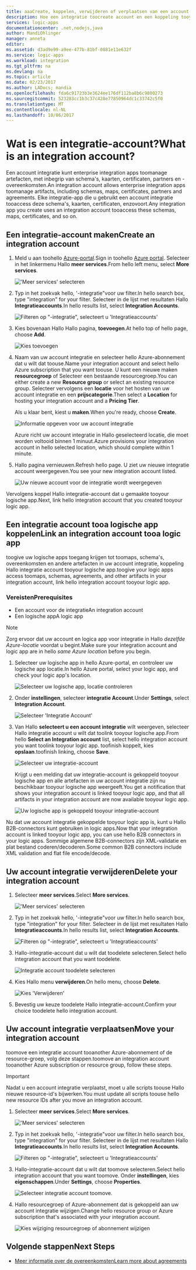 ```yaml
---
title: aaaCreate, koppelen, verwijderen of verplaatsen van een account integratie in Azure logic apps | Microsoft Docs
description: Hoe een integratie toocreate account en een koppeling tooyour logic apps
services: logic-apps
documentationcenter: .net,nodejs,java
author: MandiOhlinger
manager: anneta
editor: 
ms.assetid: d3ad9e99-a9ee-477b-81bf-0881e11e632f
ms.service: logic-apps
ms.workload: integration
ms.tgt_pltfrm: na
ms.devlang: na
ms.topic: article
ms.date: 02/23/2017
ms.author: LADocs; mandia
ms.openlocfilehash: fda6c91723b3e3624ee176df112ba8b6c9800273
ms.sourcegitcommit: 523283cc1b3c37c428e77850964dc1c33742c5f0
ms.translationtype: MT
ms.contentlocale: nl-NL
ms.lasthandoff: 10/06/2017
---
```

# <a name="what-is-an-integration-account"></a><span data-ttu-id="1a090-103">Wat is een integratie-account?</span><span class="sxs-lookup"><span data-stu-id="1a090-103">What is an integration account?</span></span>

<span data-ttu-id="1a090-104">Een account integratie kunt enterprise integration apps toomanage artefacten, met inbegrip van schema's, kaarten, certificaten, partners en -overeenkomsten.</span><span class="sxs-lookup"><span data-stu-id="1a090-104">An integration account allows enterprise integration apps toomanage artifacts, including schemas, maps, certificates, partners and agreements.</span></span> <span data-ttu-id="1a090-105">Elke integratie-app die u gebruikt een account integratie tooaccess deze schema's, kaarten, certificaten, enzovoort.</span><span class="sxs-lookup"><span data-stu-id="1a090-105">Any integration app you create uses an integration account tooaccess these schemas, maps, certificates, and so on.</span></span>

## <a name="create-an-integration-account"></a><span data-ttu-id="1a090-106">Een integratie-account maken</span><span class="sxs-lookup"><span data-stu-id="1a090-106">Create an integration account</span></span>

1.  <span data-ttu-id="1a090-107">Meld u aan toohello [Azure-portal](http://portal.azure.com "Azure-portal").</span><span class="sxs-lookup"><span data-stu-id="1a090-107">Sign in toohello [Azure portal](http://portal.azure.com "Azure portal").</span></span> <span data-ttu-id="1a090-108">Selecteer in het linkermenu Hallo **meer services**.</span><span class="sxs-lookup"><span data-stu-id="1a090-108">From hello left menu, select **More services**.</span></span>

    !['Meer services' selecteren](./media/logic-apps-enterprise-integration-accounts/account-1.png)

2. <span data-ttu-id="1a090-110">Typ in het zoekvak hello, '-integratie"voor uw filter.</span><span class="sxs-lookup"><span data-stu-id="1a090-110">In hello search box, type "integration" for your filter.</span></span> <span data-ttu-id="1a090-111">Selecteer in de lijst met resultaten Hallo **Integratieaccounts**.</span><span class="sxs-lookup"><span data-stu-id="1a090-111">In hello results list, select **Integration Accounts**.</span></span>

    ![Filteren op "-integratie", selecteert u 'Integratieaccounts'](./media/logic-apps-enterprise-integration-accounts/account-2.png)  

3. <span data-ttu-id="1a090-113">Kies bovenaan Hallo Hallo pagina, **toevoegen**.</span><span class="sxs-lookup"><span data-stu-id="1a090-113">At hello top of hello page, choose **Add**.</span></span>

    ![Kies toevoegen](./media/logic-apps-enterprise-integration-accounts/account-3.png)

4. <span data-ttu-id="1a090-115">Naam van uw account integratie en selecteer hello Azure-abonnement dat u wilt dat toouse.</span><span class="sxs-lookup"><span data-stu-id="1a090-115">Name your integration account and select hello Azure subscription that you want toouse.</span></span> <span data-ttu-id="1a090-116">U kunt een nieuwe maken **resourcegroep** of Selecteer een bestaande resourcegroep.</span><span class="sxs-lookup"><span data-stu-id="1a090-116">You can either create a new **Resource group** or select an existing resource group.</span></span> <span data-ttu-id="1a090-117">Selecteer vervolgens een **locatie** voor het hosten van uw account integratie en een **prijscategorie**.</span><span class="sxs-lookup"><span data-stu-id="1a090-117">Then select a **Location** for hosting your integration account and a **Pricing Tier**.</span></span> 

    <span data-ttu-id="1a090-118">Als u klaar bent, kiest u **maken**.</span><span class="sxs-lookup"><span data-stu-id="1a090-118">When you're ready, choose **Create**.</span></span>

    ![Informatie opgeven voor uw account integratie](./media/logic-apps-enterprise-integration-accounts/account-4.png)

    <span data-ttu-id="1a090-120">Azure richt uw account integratie in Hallo geselecteerd locatie, die moet worden voltooid binnen 1 minuut.</span><span class="sxs-lookup"><span data-stu-id="1a090-120">Azure provisions your integration account  in hello selected location, which should complete within 1 minute.</span></span>

5. <span data-ttu-id="1a090-121">Hallo pagina vernieuwen.</span><span class="sxs-lookup"><span data-stu-id="1a090-121">Refresh hello page.</span></span> <span data-ttu-id="1a090-122">U ziet uw nieuwe integratie account weergegeven.</span><span class="sxs-lookup"><span data-stu-id="1a090-122">You see your new integration account listed.</span></span>

    ![Uw nieuwe account voor de integratie wordt weergegeven](./media/logic-apps-enterprise-integration-accounts/account-5.png) 

<span data-ttu-id="1a090-124">Vervolgens koppel Hallo integratie-account dat u gemaakte tooyour logische app.</span><span class="sxs-lookup"><span data-stu-id="1a090-124">Next, link hello integration account that you created tooyour logic app.</span></span> 

## <a name="link-an-integration-account-tooa-logic-app"></a><span data-ttu-id="1a090-125">Een integratie account tooa logische app koppelen</span><span class="sxs-lookup"><span data-stu-id="1a090-125">Link an integration account tooa logic app</span></span>

<span data-ttu-id="1a090-126">toogive uw logische apps toegang krijgen tot toomaps, schema's, overeenkomsten en andere artefacten in uw account integratie, koppeling Hallo integratie account tooyour logische app.</span><span class="sxs-lookup"><span data-stu-id="1a090-126">toogive your logic apps access toomaps, schemas, agreements, and other artifacts in your integration account, link hello integration account tooyour logic app.</span></span>

### <a name="prerequisites"></a><span data-ttu-id="1a090-127">Vereisten</span><span class="sxs-lookup"><span data-stu-id="1a090-127">Prerequisites</span></span>

* <span data-ttu-id="1a090-128">Een account voor de integratie</span><span class="sxs-lookup"><span data-stu-id="1a090-128">An integration account</span></span>
* <span data-ttu-id="1a090-129">Een logische app</span><span class="sxs-lookup"><span data-stu-id="1a090-129">A logic app</span></span>

> [!NOTE] 
> <span data-ttu-id="1a090-130">Zorg ervoor dat uw account en logica app voor integratie in Hallo *dezelfde Azure-locatie* voordat u begint.</span><span class="sxs-lookup"><span data-stu-id="1a090-130">Make sure your integration account and logic app are in hello *same Azure location* before you begin.</span></span>


1. <span data-ttu-id="1a090-131">Selecteer uw logische app in hello Azure-portal, en controleer uw logische app locatie.</span><span class="sxs-lookup"><span data-stu-id="1a090-131">In hello Azure portal, select your logic app, and check your logic app's location.</span></span>

    ![Selecteer uw logische app, locatie controleren](./media/logic-apps-enterprise-integration-accounts/linkaccount-1.png)

2. <span data-ttu-id="1a090-133">Onder **instellingen**, selecteer **integratie Account**.</span><span class="sxs-lookup"><span data-stu-id="1a090-133">Under **Settings**, select **Integration Account**.</span></span>

    ![Selecteer 'Integratie Account'](./media/logic-apps-enterprise-integration-accounts/linkaccount-2.png)

3. <span data-ttu-id="1a090-135">Van Hallo **selecteert u een account integratie** wilt weergeven, selecteer Hallo integratie account u wilt dat toolink tooyour logische app.</span><span class="sxs-lookup"><span data-stu-id="1a090-135">From hello **Select an Integration account** list, select hello integration account you want toolink tooyour logic app.</span></span> <span data-ttu-id="1a090-136">toofinish koppelt, kies **opslaan**.</span><span class="sxs-lookup"><span data-stu-id="1a090-136">toofinish linking, choose **Save**.</span></span>

    ![Selecteer uw integratie-account](./media/logic-apps-enterprise-integration-accounts/linkaccount-3.png)

    <span data-ttu-id="1a090-138">Krijgt u een melding dat uw integratie-account is gekoppeld tooyour logische app en alle artefacten in uw account integratie zijn nu beschikbaar tooyour logische app weergeeft.</span><span class="sxs-lookup"><span data-stu-id="1a090-138">You get a notification that shows your integration account is linked tooyour logic app,  and that all artifacts in your integration account are now available tooyour logic app.</span></span>

    ![Uw logische app is gekoppeld tooyour integratie-account](./media/logic-apps-enterprise-integration-accounts/linkaccount-5.png)

<span data-ttu-id="1a090-140">Nu dat uw account integratie gekoppelde tooyour logic app is, kunt u Hallo B2B-connectors kunt gebruiken in logic apps.</span><span class="sxs-lookup"><span data-stu-id="1a090-140">Now that your integration account is linked tooyour logic app, you can use hello B2B connectors in your logic apps.</span></span> <span data-ttu-id="1a090-141">Sommige algemene B2B-connectors zijn XML-validatie en plat bestand coderen/decoderen.</span><span class="sxs-lookup"><span data-stu-id="1a090-141">Some common B2B connectors include XML validation and flat file encode/decode.</span></span>  

## <a name="delete-your-integration-account"></a><span data-ttu-id="1a090-142">Uw account integratie verwijderen</span><span class="sxs-lookup"><span data-stu-id="1a090-142">Delete your integration account</span></span>

1. <span data-ttu-id="1a090-143">Selecteer **meer services**.</span><span class="sxs-lookup"><span data-stu-id="1a090-143">Select **More services**.</span></span>

    !['Meer services' selecteren](./media/logic-apps-enterprise-integration-accounts/account-1.png)

2. <span data-ttu-id="1a090-145">Typ in het zoekvak hello, '-integratie"voor uw filter.</span><span class="sxs-lookup"><span data-stu-id="1a090-145">In hello search box, type "integration" for your filter.</span></span> <span data-ttu-id="1a090-146">Selecteer in de lijst met resultaten Hallo **Integratieaccounts**.</span><span class="sxs-lookup"><span data-stu-id="1a090-146">In hello results list, select **Integration Accounts**.</span></span>

    ![Filteren op "-integratie", selecteert u 'Integratieaccounts'](./media/logic-apps-enterprise-integration-accounts/account-2.png)  

3. <span data-ttu-id="1a090-148">Hallo-integratie-account dat u wilt dat toodelete selecteren.</span><span class="sxs-lookup"><span data-stu-id="1a090-148">Select hello integration account that you want toodelete.</span></span>

    ![Integratie account toodelete selecteren](./media/logic-apps-enterprise-integration-accounts/account-5.png)

4. <span data-ttu-id="1a090-150">Kies Hallo menu **verwijderen**.</span><span class="sxs-lookup"><span data-stu-id="1a090-150">On hello menu, choose **Delete**.</span></span>

    ![Kies 'Verwijderen'](./media/logic-apps-enterprise-integration-accounts/delete.png)

5. <span data-ttu-id="1a090-152">Bevestig uw keuze toodelete Hallo integratie-account.</span><span class="sxs-lookup"><span data-stu-id="1a090-152">Confirm your choice toodelete hello integration account.</span></span>

## <a name="move-your-integration-account"></a><span data-ttu-id="1a090-153">Uw account integratie verplaatsen</span><span class="sxs-lookup"><span data-stu-id="1a090-153">Move your integration account</span></span>

<span data-ttu-id="1a090-154">toomove een integratie account tooanother Azure-abonnement of de resource-groep, volg deze stappen.</span><span class="sxs-lookup"><span data-stu-id="1a090-154">toomove an integration account tooanother Azure subscription or resource group, follow these steps.</span></span>

> [!IMPORTANT]
> <span data-ttu-id="1a090-155">Nadat u een account integratie verplaatst, moet u alle scripts toouse Hallo nieuwe resource-id's bijwerken.</span><span class="sxs-lookup"><span data-stu-id="1a090-155">You must update all scripts toouse hello new resource IDs after you move an integration account.</span></span>

1. <span data-ttu-id="1a090-156">Selecteer **meer services**.</span><span class="sxs-lookup"><span data-stu-id="1a090-156">Select **More services**.</span></span>

    !['Meer services' selecteren](./media/logic-apps-enterprise-integration-accounts/account-1.png)

2. <span data-ttu-id="1a090-158">Typ in het zoekvak hello, '-integratie"voor uw filter.</span><span class="sxs-lookup"><span data-stu-id="1a090-158">In hello search box, type "integration" for your filter.</span></span> <span data-ttu-id="1a090-159">Selecteer in de lijst met resultaten Hallo **Integratieaccounts**.</span><span class="sxs-lookup"><span data-stu-id="1a090-159">In hello results list, select **Integration Accounts**.</span></span>

    ![Filteren op "-integratie", selecteert u 'Integratieaccounts'](./media/logic-apps-enterprise-integration-accounts/account-2.png)

3. <span data-ttu-id="1a090-161">Hallo-integratie-account dat u wilt dat toomove selecteren.</span><span class="sxs-lookup"><span data-stu-id="1a090-161">Select hello integration account that you want toomove.</span></span> <span data-ttu-id="1a090-162">Onder **instellingen**, kies **eigenschappen**.</span><span class="sxs-lookup"><span data-stu-id="1a090-162">Under **Settings**, choose **Properties**.</span></span>

    ![Selecteer integratie account toomove.](./media/logic-apps-enterprise-integration-accounts/move.png)

5. <span data-ttu-id="1a090-165">Hallo resourcegroep of Azure-abonnement dat is gekoppeld aan uw account integratie wijzigen.</span><span class="sxs-lookup"><span data-stu-id="1a090-165">Change hello resource group or Azure subscription that's associated with your integration account.</span></span>

    ![Kies wijziging resourcegroep of abonnement wijzigen](./media/logic-apps-enterprise-integration-accounts/move-2.png)

## <a name="next-steps"></a><span data-ttu-id="1a090-167">Volgende stappen</span><span class="sxs-lookup"><span data-stu-id="1a090-167">Next Steps</span></span>
* [<span data-ttu-id="1a090-168">Meer informatie over de overeenkomsten</span><span class="sxs-lookup"><span data-stu-id="1a090-168">Learn more about agreements</span></span>](../logic-apps/logic-apps-enterprise-integration-agreements.md "meer informatie over enterprise integration-overeenkomsten")  

